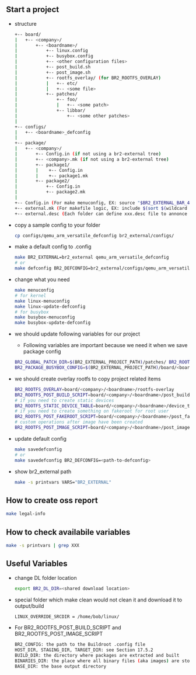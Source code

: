 ## Start a project

* structure

  ```bash
  +-- board/
  |   +-- <company>/
  |       +-- <boardname>/
  |           +-- linux.config
  |           +-- busybox.config
  |           +-- <other configuration files>
  |           +-- post_build.sh
  |           +-- post_image.sh
  |           +-- rootfs_overlay/ (for BR2_ROOTFS_OVERLAY)
  |           |   +-- etc/
  |           |   +-- <some file>
  |           +-- patches/
  |               +-- foo/
  |               |   +-- <some patch>
  |               +-- libbar/
  |                   +-- <some other patches>
  |
  +-- configs/
  |   +-- <boardname>_defconfig
  |
  +-- package/
  |   +-- <company>/
  |       +-- Config.in (if not using a br2-external tree)
  |       +-- <company>.mk (if not using a br2-external tree)
  |       +-- package1/
  |       |    +-- Config.in
  |       |    +-- package1.mk
  |       +-- package2/
  |           +-- Config.in
  |           +-- package2.mk
  |
  +-- Config.in (For make menuconfig, EX: source "$BR2_EXTERNAL_BAR_42_PATH/package/package1/Config.in")
  +-- external.mk (For makefile logic, EX: include $(sort $(wildcard $(BR2_EXTERNAL_BAR_42_PATH)/package/*/*.mk)))
  +-- external.desc (Each folder can define xxx.desc file to annonce name(you should use upper letter) and desc, then you will have BR2_EXTERNAL_$(NAME)_PATH and BR2_EXTERNAL_$(NAME)_DESC)
  ```

* copy a sample config to your folder 

  ```bash
  cp configs/qemu_arm_versatile_defconfig br2_external/configs/
  ```

* make a default config to .config

  ```bash
  make BR2_EXTERNAL=br2_external qemu_arm_versatile_defconfig
  # or 
  make defconfig BR2_DEFCONFIG=br2_external/configs/qemu_arm_versatile_defconfig
  ```

* change what you need

  ```bash
  make menuconfig
  # for kernel
  make linux-menuconfig
  make linux-update-defconfig
  # for busybox
  make busybox-menuconfig
  make busybox-update-defconfig
  ```

* we should update following variables for our project

  * Following variables are important because we need it when we save package config

  ```bash
  BR2_GLOBAL_PATCH_DIR=$(BR2_EXTERNAL_PROJECT_PATH)/patches/ BR2_ROOTFS_OVERLAY=$(BR2_EXTERNAL_PROJECT_PATH)/board/<boardname>/overlay/ BR2_LINUX_KERNEL_CUSTOM_CONFIG_FILE=$(BR2_EXTERNAL_PROJECT_PATH)/board/<boardname>/kernel.config
  BR2_PACKAGE_BUSYBOX_CONFIG=$(BR2_EXTERNAL_PROJECT_PATH)/board/<boardname>/busybox.config
  ```

* we should create overlay rootfs to copy project related items

  ```bash
  BR2_ROOTFS_OVERLAY=board/<company>/<boardname>/rootfs-overlay
  BR2_ROOTFS_POST_BUILD_SCRIPT=board/<company>/<boardname>/post_build.sh
  # if you need to create static devices
  BR2_ROOTFS_STATIC_DEVICE_TABLE=board/<company>/<boardname>/device_table.txt
  # if you need to create something on fakeroot for root user
  BR2_ROOTFS_POST_FAKEROOT_SCRIPT=board/<company>/<boardname>/post_fakeroot.sh
  # custom operations after image have been created
  BR2_ROOTFS_POST_IMAGE_SCRIPT=board/<company>/<boardname>/post_image.sh
  ```

  

* update default config

  ```bash
  make savedefconfig
  # or
  make savedefconfig BR2_DEFCONFIG=<path-to-defconfig>
  ```

* show br2_external path

  ```bash
  make -s printvars VARS="BR2_EXTERNAL"
  ```

## How to create oss report

```bash
make legal-info
```

## How to check availabile variables

```bash
make -s printvars | grep XXX		
```

## Useful Variables

* change DL folder location

  ```bash
  export BR2_DL_DIR=<shared download location>
  ```

* special folder which make clean would not clean it and download it to output/build

  ```bash
  LINUX_OVERRIDE_SRCDIR = /home/bob/linux/
  ```

* For BR2_ROOTFS_POST_BUILD_SCRIPT and BR2_ROOTFS_POST_IMAGE_SCRIPT

  ```bash
  BR2_CONFIG: the path to the Buildroot .config file
  HOST_DIR, STAGING_DIR, TARGET_DIR: see Section 17.5.2
  BUILD_DIR: the directory where packages are extracted and built
  BINARIES_DIR: the place where all binary files (aka images) are stored
  BASE_DIR: the base output directory
  ```

  